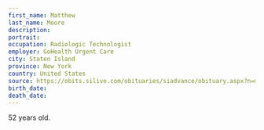 ```yaml
---
first_name: Matthew
last_name: Moore
description: 
portrait: 
occupation: Radiologic Technologist
employer: GoHealth Urgent Care
city: Staten Island
province: New York
country: United States
source: https://obits.silive.com/obituaries/siadvance/obituary.aspx?n=matthew-f-moore-matty&amp;pid=196079258
birth_date: 
death_date: 
---
```


52 years old.